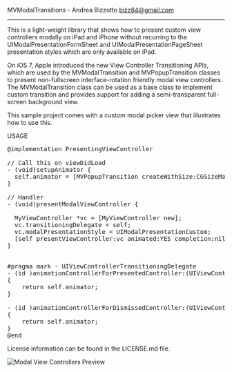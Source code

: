 
MVModalTransitions - Andrea Bizzotto <bizz84@gmail.com>

-------------------------------------------------------

This is a light-weight library that shows how to present custom view controllers modally on iPad and iPhone without recurring to the UIModalPresentationFormSheet and UIModalPresentationPageSheet presentation styles which are only available on iPad.

On iOS 7, Apple introduced the new View Controller Transitioning APIs, which are used by the MVModalTransition and MVPopupTransition classes to present non-fullscreen interface-rotation friendly modal view controllers.
The MVModalTransition class can be used as a base class to implement custom transition and provides support for adding a semi-transparent full-screen background view.

This sample project comes with a custom modal picker view that illustrates how to use this.

USAGE

<pre>
@implementation PresentingViewController

// Call this on viewDidLoad
- (void)setupAnimator {
  self.animator = [MVPopupTransition createWithSize:CGSizeMake(300, 300) dimBackground:YES shouldDismissOnBackgroundViewTap:NO delegate:nil];
}

// Handler
- (void)presentModalViewController {

  MyViewController *vc = [MyViewController new];
  vc.transitioningDelegate = self;
  vc.modalPresentationStyle = UIModalPresentationCustom;
  [self presentViewController:vc animated:YES completion:nil];  
}


#pragma mark - UIViewControllerTransitioningDelegate
- (id <UIViewControllerAnimatedTransitioning>)animationControllerForPresentedController:(UIViewController *)presented presentingController:(UIViewController *)presenting sourceController:(UIViewController *)source
{
    return self.animator;
}

- (id <UIViewControllerAnimatedTransitioning>)animationControllerForDismissedController:(UIViewController *)dismissed
{
    return self.animator;
}
@end
</pre>

License information can be found in the LICENSE.md file.

![Modal View Controllers Preview](https://github.com/bizz84/MVModalTransitions/raw/master/Screenshots/ModalPortrait.png "Modal View Controllers Preview")